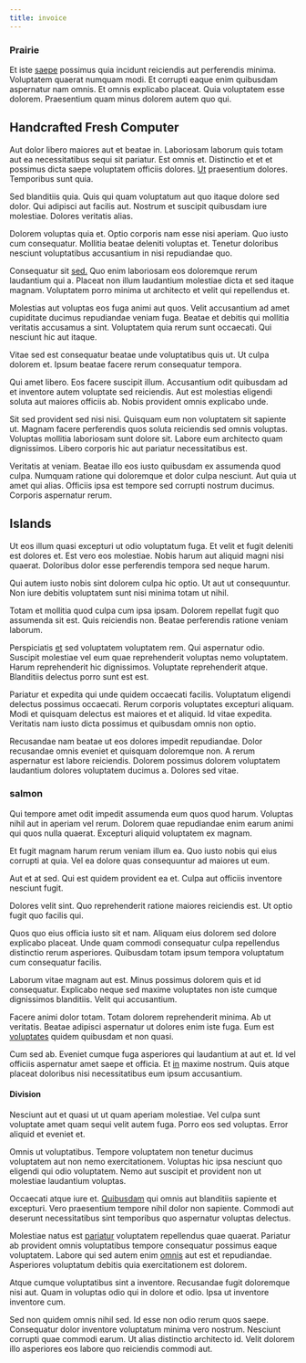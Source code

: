 ```yaml
---
title: invoice
---
```


### Prairie

Et iste [saepe](/facere/eaque/metal_azure.md) possimus quia incidunt reiciendis aut perferendis minima. Voluptatem quaerat numquam modi. Et corrupti eaque enim quibusdam aspernatur nam omnis. Et omnis explicabo placeat. Quia voluptatem esse dolorem. Praesentium quam minus dolorem autem quo qui.

## Handcrafted Fresh Computer

Aut dolor libero maiores aut et beatae in. Laboriosam laborum quis totam aut ea necessitatibus sequi sit pariatur. Est omnis et. Distinctio et et et possimus dicta saepe voluptatem officiis dolores. [Ut](/eos/est/neque/1080p.md) praesentium dolores. Temporibus sunt quia.

Sed blanditiis quia. Quis qui quam voluptatum aut quo itaque dolore sed dolor. Qui adipisci aut facilis aut. Nostrum et suscipit quibusdam iure molestiae. Dolores veritatis alias.

Dolorem voluptas quia et. Optio corporis nam esse nisi aperiam. Quo iusto cum consequatur. Mollitia beatae deleniti voluptas et. Tenetur doloribus nesciunt voluptatibus accusantium in nisi repudiandae quo.

Consequatur sit [sed.](/dolore/nemo/green.md) Quo enim laboriosam eos doloremque rerum laudantium qui a. Placeat non illum laudantium molestiae dicta et sed itaque magnam. Voluptatem porro minima ut architecto et velit qui repellendus et.

Molestias aut voluptas eos fuga animi aut quos. Velit accusantium ad amet cupiditate ducimus repudiandae veniam fuga. Beatae et debitis qui mollitia veritatis accusamus a sint. Voluptatem quia rerum sunt occaecati. Qui nesciunt hic aut itaque.

Vitae sed est consequatur beatae unde voluptatibus quis ut. Ut culpa dolorem et. Ipsum beatae facere rerum consequatur tempora.

Qui amet libero. Eos facere suscipit illum. Accusantium odit quibusdam ad et inventore autem voluptate sed reiciendis. Aut est molestias eligendi soluta aut maiores officiis ab. Nobis provident omnis explicabo unde.

Sit sed provident sed nisi nisi. Quisquam eum non voluptatem sit sapiente ut. Magnam facere perferendis quos soluta reiciendis sed omnis voluptas. Voluptas mollitia laboriosam sunt dolore sit. Labore eum architecto quam dignissimos. Libero corporis hic aut pariatur necessitatibus est.

Veritatis at veniam. Beatae illo eos iusto quibusdam ex assumenda quod culpa. Numquam ratione qui doloremque et dolor culpa nesciunt. Aut quia ut amet qui alias. Officiis ipsa est tempore sed corrupti nostrum ducimus. Corporis aspernatur rerum.

## Islands

Ut eos illum quasi excepturi ut odio voluptatum fuga. Et velit et fugit deleniti est dolores et. Est vero eos molestiae. Nobis harum aut aliquid magni nisi quaerat. Doloribus dolor esse perferendis tempora sed neque harum.

Qui autem iusto nobis sint dolorem culpa hic optio. Ut aut ut consequuntur. Non iure debitis voluptatem sunt nisi minima totam ut nihil.

Totam et mollitia quod culpa cum ipsa ipsam. Dolorem repellat fugit quo assumenda sit est. Quis reiciendis non. Beatae perferendis ratione veniam laborum.

Perspiciatis [et](/dolore/sleek.md) sed voluptatem voluptatem rem. Qui aspernatur odio. Suscipit molestiae vel eum quae reprehenderit voluptas nemo voluptatem. Harum reprehenderit hic dignissimos. Voluptate reprehenderit atque. Blanditiis delectus porro sunt est est.

Pariatur et expedita qui unde quidem occaecati facilis. Voluptatum eligendi delectus possimus occaecati. Rerum corporis voluptates excepturi aliquam. Modi et quisquam delectus est maiores et et aliquid. Id vitae expedita. Veritatis nam iusto dicta possimus et quibusdam omnis non optio.

Recusandae nam beatae ut eos dolores impedit repudiandae. Dolor recusandae omnis eveniet et quisquam doloremque non. A rerum aspernatur est labore reiciendis. Dolorem possimus dolorem voluptatem laudantium dolores voluptatem ducimus a. Dolores sed vitae.

### salmon

Qui tempore amet odit impedit assumenda eum quos quod harum. Voluptas nihil aut in aperiam vel rerum. Dolorem quae repudiandae enim earum animi qui quos nulla quaerat. Excepturi aliquid voluptatem ex magnam.

Et fugit magnam harum rerum veniam illum ea. Quo iusto nobis qui eius corrupti at quia. Vel ea dolore quas consequuntur ad maiores ut eum.

Aut et at sed. Qui est quidem provident ea et. Culpa aut officiis inventore nesciunt fugit.

Dolores velit sint. Quo reprehenderit ratione maiores reiciendis est. Ut optio fugit quo facilis qui.

Quos quo eius officia iusto sit et nam. Aliquam eius dolorem sed dolore explicabo placeat. Unde quam commodi consequatur culpa repellendus distinctio rerum asperiores. Quibusdam totam ipsum tempora voluptatum cum consequatur facilis.

Laborum vitae magnam aut est. Minus possimus dolorem quis et id consequatur. Explicabo neque sed maxime voluptates non iste cumque dignissimos blanditiis. Velit qui accusantium.

Facere animi dolor totam. Totam dolorem reprehenderit minima. Ab ut veritatis. Beatae adipisci aspernatur ut dolores enim iste fuga. Eum est [voluptates](/dolore/odio/dignissimos/odio/quantify_rustic_deposit.md) quidem quibusdam et non quasi.

Cum sed ab. Eveniet cumque fuga asperiores qui laudantium at aut et. Id vel officiis aspernatur amet saepe et officia. Et [in](/facere/temporibus/consequatur/qui/cuban_peso_rustic_program.md) maxime nostrum. Quis atque placeat doloribus nisi necessitatibus eum ipsum accusantium.

#### Division

Nesciunt aut et quasi ut ut quam aperiam molestiae. Vel culpa sunt voluptate amet quam sequi velit autem fuga. Porro eos sed voluptas. Error aliquid et eveniet et.

Omnis ut voluptatibus. Tempore voluptatem non tenetur ducimus voluptatem aut non nemo exercitationem. Voluptas hic ipsa nesciunt quo eligendi qui odio voluptatem. Nemo aut suscipit et provident non ut molestiae laudantium voluptas.

Occaecati atque iure et. [Quibusdam](/facere/temporibus/possimus/mint_green.md) qui omnis aut blanditiis sapiente et excepturi. Vero praesentium tempore nihil dolor non sapiente. Commodi aut deserunt necessitatibus sint temporibus quo aspernatur voluptas delectus.

Molestiae natus est [pariatur](/dolore/odio/dignissimos/navigating.md) voluptatem repellendus quae quaerat. Pariatur ab provident omnis voluptatibus tempore consequatur possimus eaque voluptatem. Labore qui sed autem enim [omnis](/dolore/odio/neque/rich_malaysian_ringgit_mindshare.md) aut est et repudiandae. Asperiores voluptatum debitis quia exercitationem est dolorem.

Atque cumque voluptatibus sint a inventore. Recusandae fugit doloremque nisi aut. Quam in voluptas odio qui in dolore et odio. Ipsa ut inventore inventore cum.

Sed non quidem omnis nihil sed. Id esse non odio rerum quos saepe. Consequatur dolor inventore voluptatum minima vero nostrum. Nesciunt corrupti quae commodi earum. Ut alias distinctio architecto id. Velit dolorem illo asperiores eos labore quo reiciendis commodi aut.
